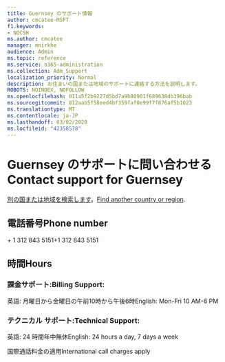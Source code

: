 ```yaml
---
title: Guernsey のサポート情報
author: cmcatee-MSFT
f1.keywords:
- NOCSH
ms.author: cmcatee
manager: mnirkhe
audience: Admin
ms.topic: reference
ms.service: o365-administration
ms.collection: Adm_Support
localization_priority: Normal
description: お住まいの国または地域のサポートに連絡する方法を説明します。
ROBOTS: NOINDEX, NOFOLLOW
ms.openlocfilehash: 011a5f2b9227d5bd7a9b80901f689638db396bab
ms.sourcegitcommit: 812aab5f58eed4bf359faf0e99f7f876af5b1023
ms.translationtype: MT
ms.contentlocale: ja-JP
ms.lasthandoff: 03/02/2020
ms.locfileid: "42358578"
---
```

# <a name="contact-support-for-guernsey"></a><span data-ttu-id="25da1-103">Guernsey のサポートに問い合わせる</span><span class="sxs-lookup"><span data-stu-id="25da1-103">Contact support for Guernsey</span></span>

<span data-ttu-id="25da1-104">[別の国または地域を検索します](../contact-support-for-business-products.md)。</span><span class="sxs-lookup"><span data-stu-id="25da1-104">[Find another country or region](../contact-support-for-business-products.md).</span></span>

## <a name="phone-number"></a><span data-ttu-id="25da1-105">電話番号</span><span class="sxs-lookup"><span data-stu-id="25da1-105">Phone number</span></span>
<span data-ttu-id="25da1-106">+ 1 312 843 5151</span><span class="sxs-lookup"><span data-stu-id="25da1-106">+1 312 843 5151</span></span>

## <a name="hours"></a><span data-ttu-id="25da1-107">時間</span><span class="sxs-lookup"><span data-stu-id="25da1-107">Hours</span></span>
### <a name="billing-support"></a><span data-ttu-id="25da1-108">課金サポート:</span><span class="sxs-lookup"><span data-stu-id="25da1-108">Billing Support:</span></span>

<span data-ttu-id="25da1-109">英語: 月曜日から金曜日の午前10時から午後6時</span><span class="sxs-lookup"><span data-stu-id="25da1-109">English: Mon-Fri 10 AM-6 PM</span></span>

### <a name="technical-support"></a><span data-ttu-id="25da1-110">テクニカル サポート:</span><span class="sxs-lookup"><span data-stu-id="25da1-110">Technical Support:</span></span>

<span data-ttu-id="25da1-111">英語: 24 時間年中無休</span><span class="sxs-lookup"><span data-stu-id="25da1-111">English: 24 hours a day, 7 days a week</span></span>

<span data-ttu-id="25da1-112">国際通話料金の適用</span><span class="sxs-lookup"><span data-stu-id="25da1-112">International call charges apply</span></span>
